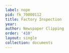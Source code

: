 ```yaml
---
label: nope
pid: fk_70000112
title: Factory Inspection
year: 
author: Newspaper Clipping
order: '410'
layout: single
collection: documents
---
```

